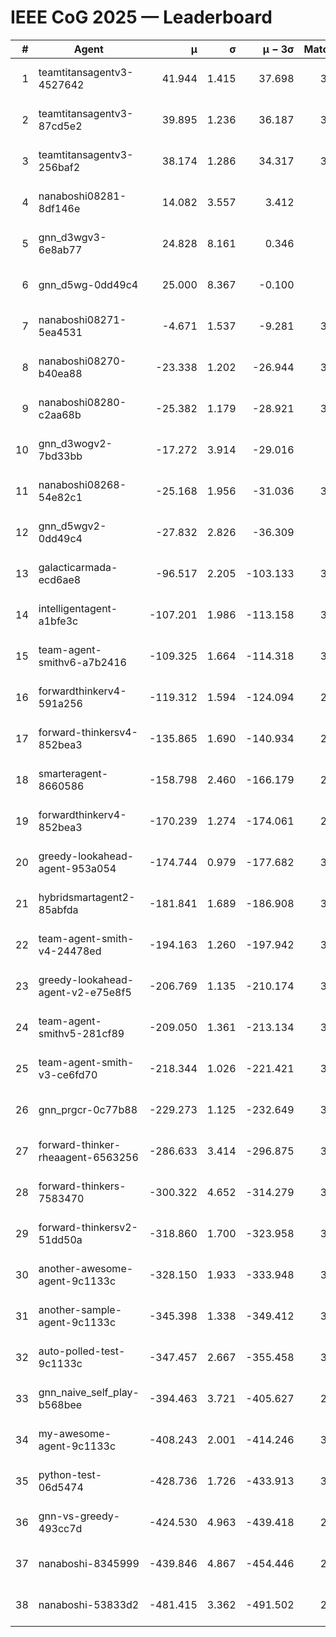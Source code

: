 # IEEE CoG 2025 — Leaderboard

| # | Agent | μ | σ | μ − 3σ | Matches | Updated |
|---:|---|---:|---:|---:|---:|---|
| 1 | teamtitansagentv3-4527642 | 41.944 | 1.415 | 37.698 | 3420 | 2025-08-29 11:53 |
| 2 | teamtitansagentv3-87cd5e2 | 39.895 | 1.236 | 36.187 | 3360 | 2025-08-29 11:53 |
| 3 | teamtitansagentv3-256baf2 | 38.174 | 1.286 | 34.317 | 3420 | 2025-08-29 11:53 |
| 4 | nanaboshi08281-8df146e | 14.082 | 3.557 | 3.412 | 110 | 2025-08-29 11:53 |
| 5 | gnn_d3wgv3-6e8ab77 | 24.828 | 8.161 | 0.346 | 118 | 2025-08-29 11:53 |
| 6 | gnn_d5wg-0dd49c4 | 25.000 | 8.367 | -0.100 | 80 | 2025-08-29 11:53 |
| 7 | nanaboshi08271-5ea4531 | -4.671 | 1.537 | -9.281 | 3820 | 2025-08-29 11:53 |
| 8 | nanaboshi08270-b40ea88 | -23.338 | 1.202 | -26.944 | 3640 | 2025-08-29 11:53 |
| 9 | nanaboshi08280-c2aa68b | -25.382 | 1.179 | -28.921 | 3120 | 2025-08-29 11:53 |
| 10 | gnn_d3wogv2-7bd33bb | -17.272 | 3.914 | -29.016 | 148 | 2025-08-29 11:53 |
| 11 | nanaboshi08268-54e82c1 | -25.168 | 1.956 | -31.036 | 3340 | 2025-08-29 11:53 |
| 12 | gnn_d5wgv2-0dd49c4 | -27.832 | 2.826 | -36.309 | 100 | 2025-08-29 11:53 |
| 13 | galacticarmada-ecd6ae8 | -96.517 | 2.205 | -103.133 | 3420 | 2025-08-29 11:53 |
| 14 | intelligentagent-a1bfe3c | -107.201 | 1.986 | -113.158 | 3234 | 2025-08-29 11:53 |
| 15 | team-agent-smithv6-a7b2416 | -109.325 | 1.664 | -114.318 | 3720 | 2025-08-29 11:53 |
| 16 | forwardthinkerv4-591a256 | -119.312 | 1.594 | -124.094 | 2990 | 2025-08-29 11:53 |
| 17 | forward-thinkersv4-852bea3 | -135.865 | 1.690 | -140.934 | 2711 | 2025-08-29 11:53 |
| 18 | smarteragent-8660586 | -158.798 | 2.460 | -166.179 | 2749 | 2025-08-29 11:53 |
| 19 | forwardthinkerv4-852bea3 | -170.239 | 1.274 | -174.061 | 2548 | 2025-08-29 11:53 |
| 20 | greedy-lookahead-agent-953a054 | -174.744 | 0.979 | -177.682 | 3114 | 2025-08-29 11:53 |
| 21 | hybridsmartagent2-85abfda | -181.841 | 1.689 | -186.908 | 3142 | 2025-08-29 11:53 |
| 22 | team-agent-smith-v4-24478ed | -194.163 | 1.260 | -197.942 | 3238 | 2025-08-29 11:53 |
| 23 | greedy-lookahead-agent-v2-e75e8f5 | -206.769 | 1.135 | -210.174 | 3206 | 2025-08-29 11:53 |
| 24 | team-agent-smithv5-281cf89 | -209.050 | 1.361 | -213.134 | 3460 | 2025-08-29 11:53 |
| 25 | team-agent-smith-v3-ce6fd70 | -218.344 | 1.026 | -221.421 | 3798 | 2025-08-29 11:53 |
| 26 | gnn_prgcr-0c77b88 | -229.273 | 1.125 | -232.649 | 3210 | 2025-08-29 11:53 |
| 27 | forward-thinker-rheaagent-6563256 | -286.633 | 3.414 | -296.875 | 3042 | 2025-08-29 11:53 |
| 28 | forward-thinkers-7583470 | -300.322 | 4.652 | -314.279 | 3360 | 2025-08-29 11:53 |
| 29 | forward-thinkersv2-51dd50a | -318.860 | 1.700 | -323.958 | 3122 | 2025-08-29 11:53 |
| 30 | another-awesome-agent-9c1133c | -328.150 | 1.933 | -333.948 | 3120 | 2025-08-29 11:53 |
| 31 | another-sample-agent-9c1133c | -345.398 | 1.338 | -349.412 | 3500 | 2025-08-29 11:53 |
| 32 | auto-polled-test-9c1133c | -347.457 | 2.667 | -355.458 | 3460 | 2025-08-29 11:53 |
| 33 | gnn_naive_self_play-b568bee | -394.463 | 3.721 | -405.627 | 2820 | 2025-08-29 11:53 |
| 34 | my-awesome-agent-9c1133c | -408.243 | 2.001 | -414.246 | 3720 | 2025-08-29 11:53 |
| 35 | python-test-06d5474 | -428.736 | 1.726 | -433.913 | 3090 | 2025-08-29 11:53 |
| 36 | gnn-vs-greedy-493cc7d | -424.530 | 4.963 | -439.418 | 2480 | 2025-08-29 11:53 |
| 37 | nanaboshi-8345999 | -439.846 | 4.867 | -454.446 | 2740 | 2025-08-29 11:53 |
| 38 | nanaboshi-53833d2 | -481.415 | 3.362 | -491.502 | 2640 | 2025-08-29 11:53 |
